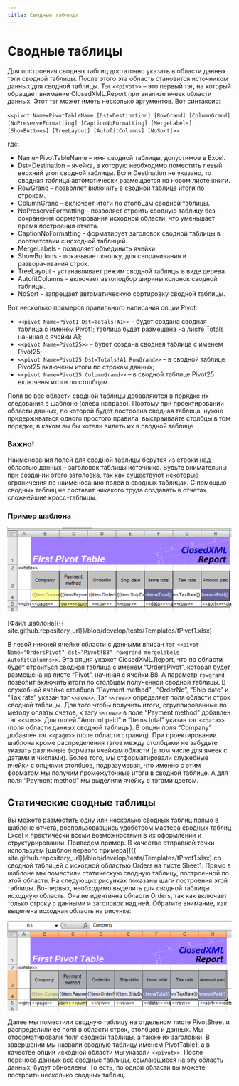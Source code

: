 ```yaml
---
title: Сводные таблицы
---
```


# Сводные таблицы

Для построения сводных таблиц достаточно указать в области данных тэги сводной таблицы. После этого эта область становится источником данных для сводной таблицы. Тэг `<<pivot>>` – это первый тэг, на который обращает внимание ClosedXML.Report при анализе ячеек области данных. Этот тэг может иметь несколько аргументов. Вот синтаксис:

`<<pivot Name=PivotTableName [Dst=Destination] [RowGrand] [ColumnGrand] [NoPreserveFormatting] [CaptionNoFormatting] [MergeLabels] [ShowButtons] [TreeLayout] [AutofitColumns] [NoSort]>>`

где:
* Name=PivotTableName – имя сводной таблицы, допустимое в Excel.
* Dst=Destination – ячейка, в которую необходимо поместить левый верхний угол сводной таблицы. Если Destination не указано, то сводная таблица автоматически размещается на новом листе книги.
* RowGrand – позволяет включить в сводной таблице итоги по строкам.
* ColumnGrand – включает итоги по столбцам сводной таблицы.
* NoPreserveFormatting – позволяет строить сводную таблицу без сохранения форматирования исходной области, что уменьшает время построения отчета.
* CaptionNoFormatting - форматирует заголовок сводной таблицы в соответствии с исходной таблицей.
* MergeLabels - позволяет объединить ячейки.
* ShowButtons - показывает кнопку, для сворачивания и разворачивания строк.
* TreeLayout - устанавливает режим сводной таблицы в виде дерева.
* AutofitColumns - включает автоподбор ширины колонок сводной таблицы.
* NoSort - запрещает автоматическую сортировку сводной таблицы.

Вот несколько примеров правильного написания опции Pivot:
* `<<pivot Name=Pivot1 Dst=Totals!A1>>` – будет создана сводная таблица с именем Pivot1; таблица
будет размещена на листе Totals начиная с ячейки A1;
* `<<pivot Name=Pivot25>>` – будет создана сводная таблица с именем Pivot25;
* `<<pivot Name=Pivot25 Dst=Totals!A1 RowGrand>>` – в сводной таблице Pivot25 включены итоги по
строкам данных;
* `<<pivot Name=Pivot25 ColumnGrand>>` – в сводной таблице Pivot25 включены итоги по столбцам.

Поля во все области сводной таблицы добавляются в порядке их следования в шаблоне (слева направо). Поэтому при проектировании области данных, по которой будет построена сводная таблица, нужно придерживаться одного простого
правила: выстраивайте столбцы в том порядке, в каком вы бы хотели видеть их в сводной таблице

### Важно!
Наименования полей для сводной таблицы берутся из строки над областью данных – заголовок таблицы источника. Будьте внимательны при создании этого заголовка, так как существуют некоторые ограничения по наименованию полей в сводных таблицах. С помощью сводных таблиц не составит никакого труда создавать в отчетах сложнейшие кросс-таблицы.

### Пример шаблона 

![template](../../images/pivot-tables-01.png)

[Файл шаблона]({{ site.github.repository_url}}/blob/develop/tests/Templates/tPivot1.xlsx)

В левой нижней ячейке области с данными вписан тэг `<<pivot Name="OrdersPivot" dst="Pivot!B8" rowgrand mergelabels AutofitColumns>>`. Эта опция укажет ClosedXML.Report, что по области будет строиться сводная таблица с именем “OrdersPivot”, которая будет размещена на листе “Pivot”, начиная с ячейки B8. А параметр `rowgrand` позволит включить итоги по столбцам полученной сводной таблицы. В служебной ячейке столбцов “Payment method” , “OrderNo”, “Ship date” и “Tax rate” указан тэг `<<row>>`. Тэг `<<row>>` определяет поля области строк сводной таблицы. Для того чтобы получить итоги, сгруппированные по методу оплаты счетов, к тэгу `<<row>>` в поле “Payment method” добавлен тэг `<<sum>>`. Для полей “Amount paid” и “Items total” указан тэг `<<data>>` (поля области данных сводной таблицы). В опции поля “Company” добавлен тэг `<<page>>` (поле области страниц). При проектировании шаблона кроме распределения тэгов между столбцами не забудьте указать различные форматы ячейкам области (в том числе для ячеек с датами и числами). Более того, мы отформатировали служебные ячейки с опциями столбцов, подразумевая, что именно с этим форматом мы получим промежуточные итоги в сводной таблице. А для поля “Payment method” мы выделили ячейку с тэгами цветом. 

## Статические сводные таблицы
Вы можете разместить одну или несколько сводных таблиц прямо в шаблоне отчета, воспользовавшись удобством мастера сводных таблиц Excel и практически всеми возможностями в их оформлении и структурировании. Приведем пример. В качестве отправной точки используем [шаблон первого примера]({{ site.github.repository_url}}/blob/develop/tests/Templates/tPivot1.xlsx) со сводной таблицей с исходной областью Orders на листе Sheet1. Прямо в шаблоне мы поместили статическую сводную таблицу, построенной по этой области. На следующих рисунках показаны шаги построения этой таблицы. Во-первых, необходимо выделить для сводной таблицы исходную область. Она не идентична области Orders, так как включает только строку с данными и заголовок над ней. Обратите внимание, как выделена исходная область на рисунке: 

![pivot range](../../images/pivot-tables-02.png)

Далее мы поместили сводную таблицу на отдельном листе PivotSheet и распределили ее поля в области строк, столбцов и данных. Мы отформатировали поля сводной таблицы, а также их заголовки. В завершении мы назвали сводную таблицу именем PivotTable1, а в качестве опции исходной области мы указали `<<pivot>>`. После переноса данных все сводные таблицы, ссылающиеся на эту область данных, будут обновлены. То есть, по одной области вы можете построить несколько сводных таблиц.